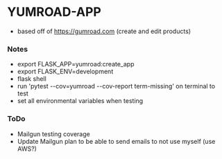 # YUMROAD-APP
- based off of https://gumroad.com (create and edit products)

### Notes
- export FLASK_APP=yumroad:create_app
- export FLASK_ENV=development
- flask shell
- run 'pytest --cov=yumroad --cov-report term-missing' on terminal to test
- set all environmental variables when testing

### ToDo
- Mailgun testing coverage
- Update Mailgun plan to be able to send emails to not use myself (use AWS?)